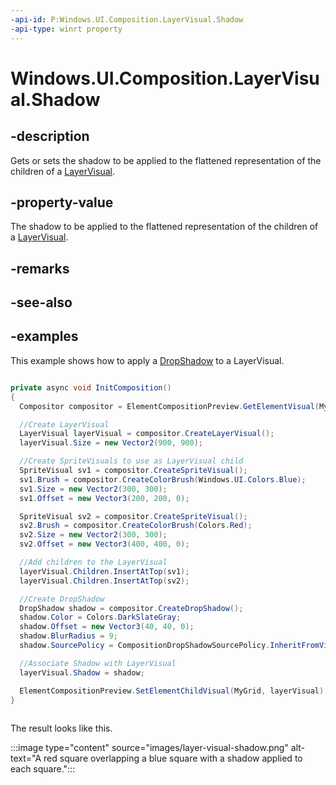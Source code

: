 ```yaml
---
-api-id: P:Windows.UI.Composition.LayerVisual.Shadow
-api-type: winrt property
---
```


<!-- Property syntax.
public CompositionShadow Shadow { get;  set; }
-->

# Windows.UI.Composition.LayerVisual.Shadow

## -description

Gets or sets the shadow to be applied to the flattened representation of the children of a [LayerVisual](layervisual.md).

## -property-value

The shadow to be applied to the flattened representation of the children of a [LayerVisual](layervisual.md).

## -remarks

## -see-also

## -examples

This example shows how to apply a [DropShadow](dropshadow.md) to a LayerVisual.

```csharp

private async void InitComposition()
{
  Compositor compositor = ElementCompositionPreview.GetElementVisual(MyGrid).Compositor;

  //Create LayerVisual
  LayerVisual layerVisual = compositor.CreateLayerVisual();
  layerVisual.Size = new Vector2(900, 900);

  //Create SpriteVisuals to use as LayerVisual child
  SpriteVisual sv1 = compositor.CreateSpriteVisual();
  sv1.Brush = compositor.CreateColorBrush(Windows.UI.Colors.Blue);
  sv1.Size = new Vector2(300, 300);
  sv1.Offset = new Vector3(200, 200, 0);

  SpriteVisual sv2 = compositor.CreateSpriteVisual();
  sv2.Brush = compositor.CreateColorBrush(Colors.Red);
  sv2.Size = new Vector2(300, 300);
  sv2.Offset = new Vector3(400, 400, 0);

  //Add children to the LayerVisual
  layerVisual.Children.InsertAtTop(sv1);
  layerVisual.Children.InsertAtTop(sv2);

  //Create DropShadow
  DropShadow shadow = compositor.CreateDropShadow();
  shadow.Color = Colors.DarkSlateGray;
  shadow.Offset = new Vector3(40, 40, 0);
  shadow.BlurRadius = 9;
  shadow.SourcePolicy = CompositionDropShadowSourcePolicy.InheritFromVisualContent;

  //Associate Shadow with LayerVisual
  layerVisual.Shadow = shadow;

  ElementCompositionPreview.SetElementChildVisual(MyGrid, layerVisual);
}         
         
```

The result looks like this.

:::image type="content" source="images/layer-visual-shadow.png" alt-text="A red square overlapping a blue square with a shadow applied to each square.":::
